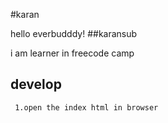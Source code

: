 #karan
  
  hello everbudddy!
##karansub

   i am learner in freecode camp
   ## develop
     1.open the index html in browser
     